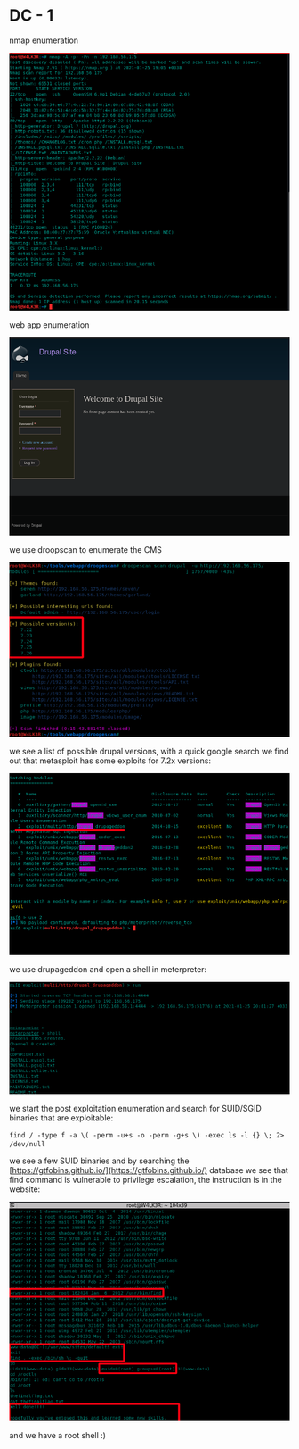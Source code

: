 # DC - 1

nmap enumeration

![](../.gitbook/assets/1111111111111111%20%282%29.png)

web app enumeration 

![](../.gitbook/assets/1111111111111111%20%2813%29.png)

we use droopscan to enumerate the CMS

![](../.gitbook/assets/1111111111111111%20%281%29.png)

we see a list of possible drupal versions, with a quick google search we find out that metasploit has some exploits for 7.2x versions:

![](../.gitbook/assets/1111111111111111%20%2816%29.png)

we use drupageddon  and open a shell in meterpreter:

![](../.gitbook/assets/1111111111111111%20%289%29.png)

we start the post exploitation enumeration and search for SUID/SGID binaries that are exploitable:

```text
find / -type f -a \( -perm -u+s -o -perm -g+s \) -exec ls -l {} \; 2> /dev/null
```

we see a few SUID binaries and by searching the [https://gtfobins.github.io/](https://gtfobins.github.io/) database we see that find command is vulnerable to privilege escalation, the instruction is in the website:

![](../.gitbook/assets/1111111111111111%20%2818%29.png)

and we have a root shell :\)







